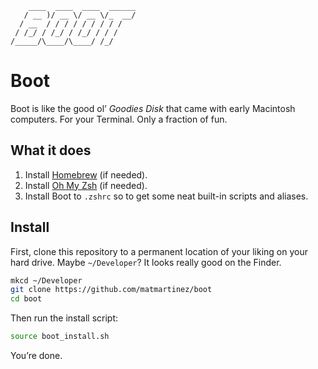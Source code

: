 ```
    ____  ____  ____  ______
   / __ )/ __ \/ __ \/_  __/
  / __  / / / / / / / / /   
 / /_/ / /_/ / /_/ / / /    
/_____/\____/\____/ /_/     

```

# Boot

Boot is like the good ol’ _Goodies Disk_ that came with early Macintosh computers. For your Terminal. Only a fraction of fun.


## What it does

1. Install [Homebrew](https://brew.sh) (if needed).
2. Install [Oh My Zsh](https://ohmyz.sh/#install) (if needed).
3. Install Boot to `.zshrc` so to get some neat built-in scripts and aliases.

## Install

First, clone this repository to a permanent location of your liking on your hard drive. Maybe `~/Developer`? It looks really good on the Finder.

```sh
mkcd ~/Developer
git clone https://github.com/matmartinez/boot
cd boot
```

Then run the install script:

```sh
source boot_install.sh
```

You’re done.